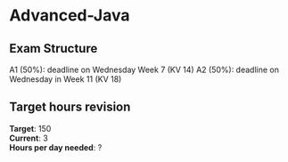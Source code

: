 # Advanced-Java

## Exam Structure 
A1 (50%): deadline on Wednesday Week 7 (KV 14)
A2 (50%): deadline on Wednesday in Week 11 (KV 18)

## Target hours revision 
**Target**: 150 \
**Current**: 3\
**Hours per day needed**: ?
